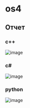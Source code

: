 # os4
## Отчет
### с++ 
![image](https://user-images.githubusercontent.com/100829723/165601347-c5cf360b-e7cc-4fe3-b52b-fc7f91128b1e.png)
### c#
![image](https://user-images.githubusercontent.com/100829723/165622777-6650264c-0daf-4de6-aca1-df26dc890995.png)
### python
![image](https://user-images.githubusercontent.com/100829723/165624812-c787d2b3-3b9f-4fb2-9a70-9644c5c04ce4.png)


